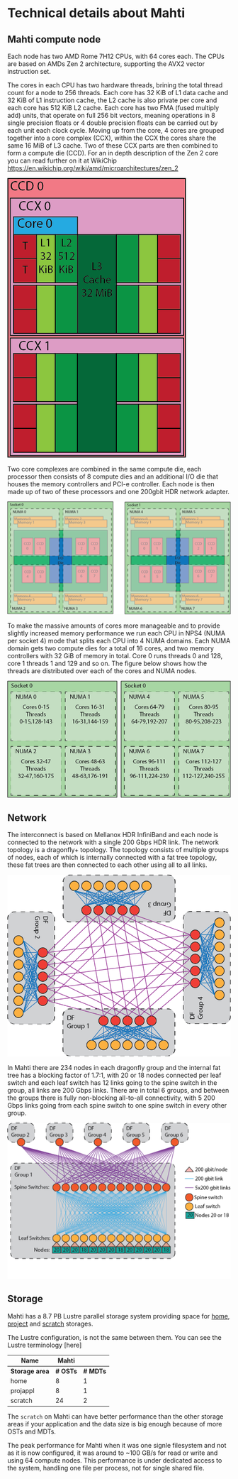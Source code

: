 # Technical details about Mahti

## Mahti compute node

Each node has two AMD Rome 7H12 CPUs, with 64 cores each. The CPUs are based on AMDs Zen 2 architecture, supporting the AVX2 vector instruction set. 

The cores in each CPU has two hardware threads, brining the total thread count for a node to 256 threads. Each core has 32 KiB of L1 data cache and 32 KiB of L1 instruction cache, the L2 cache is also private per core and each core has 512 KiB L2 cache. Each core has two FMA (fused multiply add) units, that operate on full 256 bit vectors, meaning operations in 8 single precision floats or 4 double precision floats can be carried out by each unit each clock cycle. Moving up from the core, 4 cores are grouped together into a core complex (CCX), within the CCX the cores share the same 16 MiB of L3 cache. Two of these CCX parts are then combined to form a compute die (CCD). For an in depth description of the Zen 2 core you can read further on it at WikiChip https://en.wikichip.org/wiki/amd/microarchitectures/zen_2

!["CCD configuration"](../img/mahti_ccd.png)  

Two core complexes are combined in the same compute die, each processor then consists of 8 compute dies and an additional I/O die that houses the memory controllers and PCI-e controller. Each node is then made up of two of these processors and one 200gbit HDR network adapter.

!["Node configuration"](../img/mahti_node.png)  

To make the massive amounts of cores more manageable and to provide slightly increased memory performance we run each CPU in NPS4 (NUMA per socket 4) mode that splits each CPU into 4 NUMA domains. Each NUMA domain gets two compute dies for a total of 16 cores, and two memory controllers with 32 GiB of memory in total. Core 0 runs threads 0 and 128, core 1 threads 1 and 129 and so on. The figure below shows how the threads are distributed over each of the cores and NUMA nodes.

!["NUMA configuration"](../img/mahti_numa.png)  

## Network

The interconnect is based on Mellanox HDR InfiniBand and each node is connected to the network with a single 200 Gbps HDR link. The network topology is a dragonfly+ topology. The topology consists of multiple groups of nodes, each of which is internally connected with a fat tree topology, these fat trees are then connected to each other using all to all links. 

!["Simplified dragonfly+ toppology"](../img/mahti_df_ex.png)  

In Mahti there are 234 nodes in each dragonfly group and the internal fat tree has a blocking factor of 1.7:1, with 20 or 18 nodes connected per leaf switch and each leaf switch has 12 links going to the spine switch in the group, all links are 200 Gbps links. There are in total 6 groups, and between the groups there is fully non-blocking all-to-all connectivity, with 5 200 Gbps links going from each spine switch to one spine switch in every other group. 

!["Mahti dragonfly+ toppology"](../img/mahti_df.png)

## Storage

Mahti has a 8.7 PB Lustre parallel storage system providing space for [home](disk.md#home-directory), 
[project](disk.md#projappl-directory) and [scratch](disk.md#scratch-directory) storages. 

The Lustre configuration, is not the same between them. You can see the Lustre terminology [here] 

|  Name       | Mahti  |        |
|-------------|--------|--------|
|**Storage area** | **# OSTs** | **# MDTs** | 
| home        |    8    |   1    | 
| projappl    |    8    |   1    |
| scratch     |   24    |   2    |


The `scratch` on Mahti can have better performance than the other storage areas if your application and the data size is big enough because of more OSTs and MDTs. 

The peak performance for Mahti when it was one signle filesystem and not as it is now configured, it was around to ~100 GB/s for read or write and using 64 compute nodes. This performance is under dedicated access to the system, handling one file per process, not for single shared file. 
